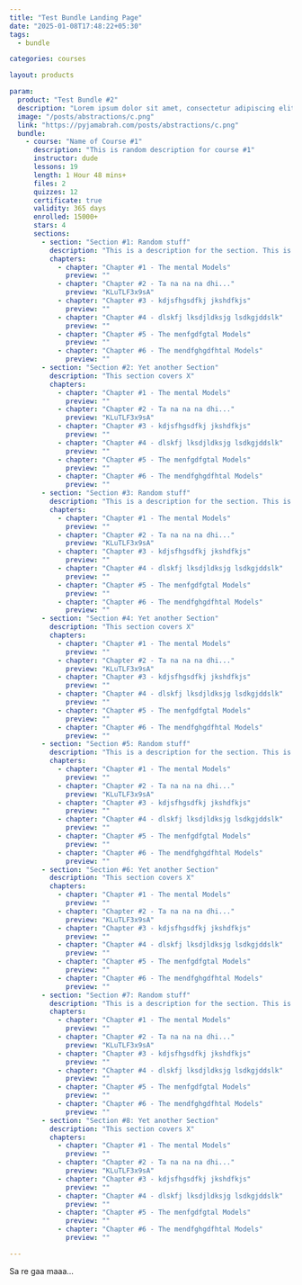 ```yaml
---
title: "Test Bundle Landing Page"
date: "2025-01-08T17:48:22+05:30"
tags:
  - bundle

categories: courses

layout: products

param:
  product: "Test Bundle #2"
  description: "Lorem ipsum dolor sit amet, consectetur adipiscing elit. Sed do eiusmod tempor incididunt ut labore et dolore magna aliqua. Ut enim ad minim veniam, quis nostrud exercitation ullamco laboris nisi ut aliquip ex ea commodo consequat....."
  image: "/posts/abstractions/c.png"
  link: "https://pyjamabrah.com/posts/abstractions/c.png"
  bundle:
    - course: "Name of Course #1"
      description: "This is random description for course #1"
      instructor: dude
      lessons: 19
      length: 1 Hour 48 mins+
      files: 2
      quizzes: 12
      certificate: true
      validity: 365 days
      enrolled: 15000+
      stars: 4
      sections:
        - section: "Section #1: Random stuff"
          description: "This is a description for the section. This is a description for the section. This is a description for the section. This is a description for the section."
          chapters:
            - chapter: "Chapter #1 - The mental Models"
              preview: ""
            - chapter: "Chapter #2 - Ta na na na dhi..."
              preview: "KLuTLF3x9sA"
            - chapter: "Chapter #3 - kdjsfhgsdfkj jkshdfkjs"
              preview: ""
            - chapter: "Chapter #4 - dlskfj lksdjldksjg lsdkgjddslk"
              preview: ""
            - chapter: "Chapter #5 - The menfgdfgtal Models"
              preview: ""
            - chapter: "Chapter #6 - The mendfghgdfhtal Models"
              preview: ""
        - section: "Section #2: Yet another Section"
          description: "This section covers X"
          chapters:
            - chapter: "Chapter #1 - The mental Models"
              preview: ""
            - chapter: "Chapter #2 - Ta na na na dhi..."
              preview: "KLuTLF3x9sA"
            - chapter: "Chapter #3 - kdjsfhgsdfkj jkshdfkjs"
              preview: ""
            - chapter: "Chapter #4 - dlskfj lksdjldksjg lsdkgjddslk"
              preview: ""
            - chapter: "Chapter #5 - The menfgdfgtal Models"
              preview: ""
            - chapter: "Chapter #6 - The mendfghgdfhtal Models"
              preview: ""
        - section: "Section #3: Random stuff"
          description: "This is a description for the section. This is a description for the section. This is a description for the section. This is a description for the section."
          chapters:
            - chapter: "Chapter #1 - The mental Models"
              preview: ""
            - chapter: "Chapter #2 - Ta na na na dhi..."
              preview: "KLuTLF3x9sA"
            - chapter: "Chapter #3 - kdjsfhgsdfkj jkshdfkjs"
              preview: ""
            - chapter: "Chapter #4 - dlskfj lksdjldksjg lsdkgjddslk"
              preview: ""
            - chapter: "Chapter #5 - The menfgdfgtal Models"
              preview: ""
            - chapter: "Chapter #6 - The mendfghgdfhtal Models"
              preview: ""
        - section: "Section #4: Yet another Section"
          description: "This section covers X"
          chapters:
            - chapter: "Chapter #1 - The mental Models"
              preview: ""
            - chapter: "Chapter #2 - Ta na na na dhi..."
              preview: "KLuTLF3x9sA"
            - chapter: "Chapter #3 - kdjsfhgsdfkj jkshdfkjs"
              preview: ""
            - chapter: "Chapter #4 - dlskfj lksdjldksjg lsdkgjddslk"
              preview: ""
            - chapter: "Chapter #5 - The menfgdfgtal Models"
              preview: ""
            - chapter: "Chapter #6 - The mendfghgdfhtal Models"
              preview: ""
        - section: "Section #5: Random stuff"
          description: "This is a description for the section. This is a description for the section. This is a description for the section. This is a description for the section."
          chapters:
            - chapter: "Chapter #1 - The mental Models"
              preview: ""
            - chapter: "Chapter #2 - Ta na na na dhi..."
              preview: "KLuTLF3x9sA"
            - chapter: "Chapter #3 - kdjsfhgsdfkj jkshdfkjs"
              preview: ""
            - chapter: "Chapter #4 - dlskfj lksdjldksjg lsdkgjddslk"
              preview: ""
            - chapter: "Chapter #5 - The menfgdfgtal Models"
              preview: ""
            - chapter: "Chapter #6 - The mendfghgdfhtal Models"
              preview: ""
        - section: "Section #6: Yet another Section"
          description: "This section covers X"
          chapters:
            - chapter: "Chapter #1 - The mental Models"
              preview: ""
            - chapter: "Chapter #2 - Ta na na na dhi..."
              preview: "KLuTLF3x9sA"
            - chapter: "Chapter #3 - kdjsfhgsdfkj jkshdfkjs"
              preview: ""
            - chapter: "Chapter #4 - dlskfj lksdjldksjg lsdkgjddslk"
              preview: ""
            - chapter: "Chapter #5 - The menfgdfgtal Models"
              preview: ""
            - chapter: "Chapter #6 - The mendfghgdfhtal Models"
              preview: ""
        - section: "Section #7: Random stuff"
          description: "This is a description for the section. This is a description for the section. This is a description for the section. This is a description for the section."
          chapters:
            - chapter: "Chapter #1 - The mental Models"
              preview: ""
            - chapter: "Chapter #2 - Ta na na na dhi..."
              preview: "KLuTLF3x9sA"
            - chapter: "Chapter #3 - kdjsfhgsdfkj jkshdfkjs"
              preview: ""
            - chapter: "Chapter #4 - dlskfj lksdjldksjg lsdkgjddslk"
              preview: ""
            - chapter: "Chapter #5 - The menfgdfgtal Models"
              preview: ""
            - chapter: "Chapter #6 - The mendfghgdfhtal Models"
              preview: ""
        - section: "Section #8: Yet another Section"
          description: "This section covers X"
          chapters:
            - chapter: "Chapter #1 - The mental Models"
              preview: ""
            - chapter: "Chapter #2 - Ta na na na dhi..."
              preview: "KLuTLF3x9sA"
            - chapter: "Chapter #3 - kdjsfhgsdfkj jkshdfkjs"
              preview: ""
            - chapter: "Chapter #4 - dlskfj lksdjldksjg lsdkgjddslk"
              preview: ""
            - chapter: "Chapter #5 - The menfgdfgtal Models"
              preview: ""
            - chapter: "Chapter #6 - The mendfghgdfhtal Models"
              preview: ""

---
```


Sa re gaa maaa...
